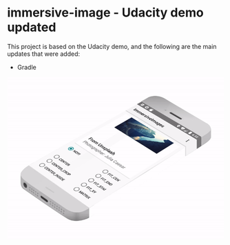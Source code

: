 # immersive-image - Udacity demo updated

This project is based on the Udacity demo, and the following are the main updates that were added:

* Gradle

![immersive-image](immersive-image.gif)
